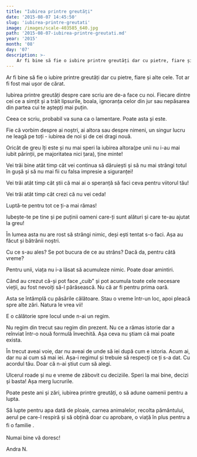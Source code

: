 ```yaml
---
title: "Iubirea printre greutăți"
date: '2015-08-07 14:45:50'
slug: 'iubirea-printre-greutati'
image: /images/scale-403585_640.jpg
path: '2015-08-07-iubirea-printre-greutati.md'
year: '2015'
month: '08'
day: '07'
description: >-
    Ar fi bine să fie o iubire printre greutăți dar cu pietre, fiare și alte cele. Tot ar fi fost mai ușor de cărat.Iubirea printre greutăți despre care scriu are de-a face cu noi. Fiecare dintre cei ce 
---
```

<div class="kg-card-markdown"><p>Ar fi bine să fie o iubire printre greutăți dar cu pietre, fiare și alte cele. Tot ar fi fost mai ușor de cărat.</p>
<p>Iubirea printre greutăți despre care scriu are de-a face cu noi. Fiecare dintre cei ce a simțit și a trăit lipsurile, boala, ignoranța celor din jur sau nepăsarea din partea cui te aștepți mai puțin.</p>
<p>Ceea ce scriu, probabil va suna ca o lamentare. Poate asta și este.</p>
<p>Fie că vorbim despre ai noștri, ai altora sau despre nimeni, un singur lucru ne leagă pe toți - iubirea de noi și de cei dragi nouă.</p>
<p>Oricât de greu îți este și nu mai speri la iubirea altora(pe unii nu i-au mai iubit părinții, pe majoritatea nici țara), ține minte!</p>
<p>Vei trăi bine atât timp cât vei continua să dăruiești și să nu mai strângi totul în gușă și să nu mai fii cu falsa impresie a siguranței!</p>
<p>Vei trăi atât timp cât știi că mai ai o speranță să faci ceva pentru viitorul tău!</p>
<p>Vei trăi atât timp cât crezi că nu vei ceda!</p>
<p>Luptă-te pentru tot ce ți-a mai rămas!</p>
<p>Iubește-te pe tine și pe puținii oameni care-ți sunt alături și care te-au ajutat la greu!</p>
<p>În lumea asta nu are rost să strângi nimic, deși ești tentat s-o faci. Așa au făcut și bătrânii noștri.</p>
<p>Cu ce s-au ales? Se pot bucura de ce au strâns? Dacă da, pentru câtă vreme?</p>
<p>Pentru unii, viața nu i-a lăsat să acumuleze nimic. Poate doar amintiri.</p>
<p>Când au crezut că-și pot face „cuib” și pot acumula toate cele necesare vieții, au fost nevoiți să-l părăsească. Nu că ar fi pentru prima oară.</p>
<p>Asta se întâmplă cu păsările călătoare. Stau o vreme într-un loc, apoi pleacă spre alte zări. Natura le vrea vii!</p>
<p>E o călătorie spre locul unde n-ai un regim. </p>
<p>Nu regim din trecut sau regim din prezent. Nu ce a rămas istorie dar a reînviat într-o nouă formulă învechită. Așa ceva nu știam că mai poate exista.</p>
<p>În trecut aveai voie, dar nu aveai de unde să iei după cum e istoria. Acum ai, dar nu ai cum să mai iei. Așa-i regimul și trebuie să respecți ce ți s-a dat. Cu acordul tău. Doar că n-ai știut cum să alegi.</p>
<p>Ulcerul roade și nu e vreme de zăbovit cu deciziile. Speri la mai bine, decizi și basta! Așa merg lucrurile. </p>
<p>Poate peste ani și zări, iubirea printre greutăți, o să adune oamenii pentru a lupta.</p>
<p>Să lupte pentru apa dată de ploaie, carnea animalelor, recolta pământului, aerul pe care-l respiră și să obțină doar<span style="line-height: 20.7999992370605px;"> cu </span>aprobare,<span style="line-height: 1.6;"> o </span>viață<span style="line-height: 1.6;"> în plus pentru a fi o familie </span><span style="line-height: 1.6;">.</span></p>
<p>Numai bine vă doresc!</p>
<p> </p>
<p>Andra N.  </p>
<p> </p>
</div>
    